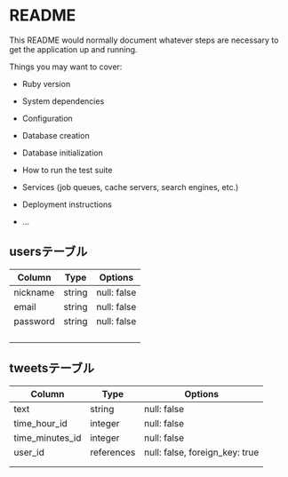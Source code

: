 # README

This README would normally document whatever steps are necessary to get the
application up and running.

Things you may want to cover:

* Ruby version

* System dependencies

* Configuration

* Database creation

* Database initialization

* How to run the test suite

* Services (job queues, cache servers, search engines, etc.)

* Deployment instructions

* ...

 ## usersテーブル

| Column   | Type   | Options     | 
| -------- | ------ | ----------- | 
| nickname | string | null: false | 
| email    | string | null: false | 
| password | string | null: false | 
|          |        |             | 
|          |        |             | 
|          |        |             | 
|          |        |             | 


## tweetsテーブル

| Column          | Type       | Options                        | 
| --------------- | ---------- | ------------------------------ | 
| text            | string     | null: false                    | 
| time_hour_id    | integer    | null: false                    | 
| time_minutes_id | integer    | null: false                    | 
| user_id         | references | null: false, foreign_key: true | 
|                 |            |                                | 
|                 |            |                                | 
